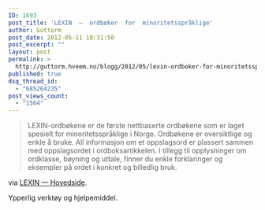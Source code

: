 ```yaml
---
ID: 1693
post_title: 'LEXIN  —  ordbøker  for  minoritetsspråklige'
author: Guttorm
post_date: 2012-05-11 10:31:50
post_excerpt: ""
layout: post
permalink: >
  http://guttorm.hveem.no/blogg/2012/05/lexin-ordboker-for-minoritetsspraklige/
published: true
dsq_thread_id:
  - "685264235"
post_views_count:
  - "1564"
---
```

<blockquote>LEXIN-ordbøkene er de første nettbaserte ordbøkene som er laget spesielt for minoritetsspråklige i Norge. Ordbøkene er oversiktlige og enkle å bruke. All informasjon om et oppslagsord er plassert sammen med oppslagsordet i ordboksartikkelen. I tillegg til opplysninger om ordklasse, bøyning og uttale, finner du enkle forklaringer og eksempler på ordet i konkret og billedlig bruk.</blockquote>
via <a href="http://decentius.aksis.uib.no/lexin.html">LEXIN — Hovedside</a>.

Ypperlig verktøy og hjelpemiddel.

&nbsp;